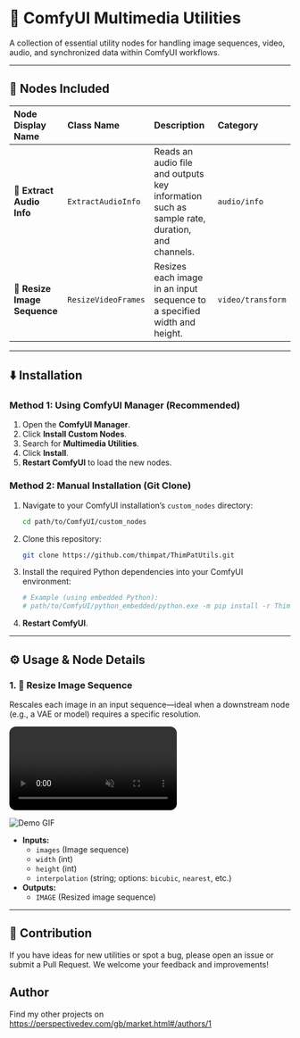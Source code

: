 # 🎥 ComfyUI Multimedia Utilities

A collection of essential utility nodes for handling image sequences, video, audio, and synchronized data within ComfyUI workflows.

---

## 🌟 Nodes Included

| Node Display Name                      | Class Name                   | Description                                                                                   | Category           |
| :------------------------------------- | :--------------------------- | :-------------------------------------------------------------------------------------------- | :----------------- |
| **🎵 Extract Audio Info**               | `ExtractAudioInfo`           | Reads an audio file and outputs key information such as sample rate, duration, and channels.  | `audio/info`       |
| **📐 Resize Image Sequence**            | `ResizeVideoFrames`          | Resizes each image in an input sequence to a specified width and height.                     | `video/transform`  |

---

## ⬇️ Installation

### Method 1: Using ComfyUI Manager (Recommended)

1.  Open the **ComfyUI Manager**.  
2.  Click **Install Custom Nodes**.  
3.  Search for **Multimedia Utilities**.  
4.  Click **Install**.  
5.  **Restart ComfyUI** to load the new nodes.

### Method 2: Manual Installation (Git Clone)

1.  Navigate to your ComfyUI installation’s `custom_nodes` directory:  
    ```bash
    cd path/to/ComfyUI/custom_nodes
    ```
2.  Clone this repository:  
    ```bash
    git clone https://github.com/thimpat/ThimPatUtils.git
    ```
3.  Install the required Python dependencies into your ComfyUI environment:  
    ```bash
    # Example (using embedded Python):
    # path/to/ComfyUI/python_embedded/python.exe -m pip install -r ThimPatUtils/requirements.txt
    ```
4.  **Restart ComfyUI**.

---

## ⚙️ Usage & Node Details

### 1. 📐 Resize Image Sequence

Rescales each image in an input sequence—ideal when a downstream node (e.g., a VAE or model) requires a specific resolution.

<video src="./demo/demo-resize-frames.mp4" controls muted autoplay loop style="max-width: 100%; height: auto; border-radius: 12px;"></video>

![Demo GIF](./demo/demo-resize-frames.gif)

- **Inputs:**  
  - `images` (Image sequence)  
  - `width` (int)  
  - `height` (int)  
  - `interpolation` (string; options: `bicubic`, `nearest`, etc.)  
- **Outputs:**  
  - `IMAGE` (Resized image sequence)  

---

## 🤝 Contribution

If you have ideas for new utilities or spot a bug, please open an issue or submit a Pull Request. We welcome your feedback and improvements!

## Author

Find my other projects on https://perspectivedev.com/gb/market.html#/authors/1